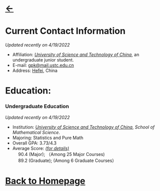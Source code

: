 # [<-](https://pkgu.github.io)



# Current Contact Information
  *Updated recently on 4/19/2022*
  - Affiliation: *[University of Science and Technology of China](http://en.ustc.edu.cn/)*, an undergraduate junior student. 
  - E-mail: gpk@mail.ustc.edu.cn
  - Address: [Hefei](https://www.google.com/maps/place/Hefei,+Anhui,+China/@31.6097465,116.7600658,7z/), China
 
# Education:

### Undergraduate Education
  *Updated recently on 4/19/2022*
  - Institution: *[University of Science and Technology of China](http://en.ustc.edu.cn/)*, *School of Mathematical Science*.
  - Majoring: Statistics and Pure Math
  - Overall GPA: 3.73/4.3 
  - Average Score: *[(for details)](https://github.com/PkGU/Past-Scores/blob/main/pastscores.md)*    
    &emsp; 90.4 (Major); （Among 25 Major Courses)   
    &emsp; 89.2 (Graduate);  (Among 6 Graduate Courses）   
  

# [Back to Homepage](https://pkgu.github.io)
